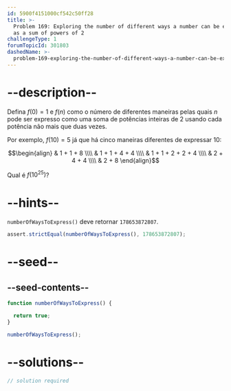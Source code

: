 ```yaml
---
id: 5900f4151000cf542c50ff28
title: >-
  Problem 169: Exploring the number of different ways a number can be expressed
  as a sum of powers of 2
challengeType: 1
forumTopicId: 301803
dashedName: >-
  problem-169-exploring-the-number-of-different-ways-a-number-can-be-expressed-as-a-sum-of-powers-of-2
---
```


# --description--

Defina $f(0)=1$ e $f(n)$ como o número de diferentes maneiras pelas quais $n$ pode ser expresso como uma soma de potências inteiras de 2 usando cada potência não mais que duas vezes.

Por exemplo, $f(10)=5$ já que há cinco maneiras diferentes de expressar 10:

$$\begin{align}
  & 1 + 1 + 8 \\\\
  & 1 + 1 + 4 + 4 \\\\
  & 1 + 1 + 2 + 2 + 4 \\\\
  & 2 + 4 + 4 \\\\
  & 2 + 8
\end{align}$$

Qual é $f({10}^{25})$?

# --hints--

`numberOfWaysToExpress()` deve retornar `178653872807`.

```js
assert.strictEqual(numberOfWaysToExpress(), 178653872807);
```

# --seed--

## --seed-contents--

```js
function numberOfWaysToExpress() {

  return true;
}

numberOfWaysToExpress();
```

# --solutions--

```js
// solution required
```
